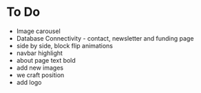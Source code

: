 # To Do

- Image carousel
- Database Connectivity - contact, newsletter and funding page
- side by side, block flip animations
- navbar highlight
- about page text bold
- add new images
- we craft position
- add logo